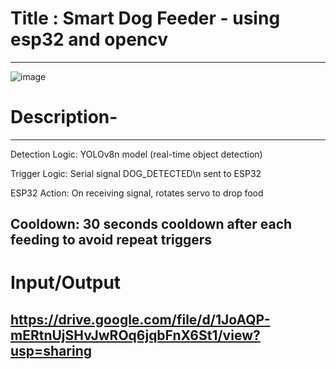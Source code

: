 # Title : Smart Dog Feeder - using esp32 and opencv
------------------------------------------------------------------------------------------
![image](https://github.com/user-attachments/assets/b6fa38bc-281d-4825-8a62-960efc2c1070)
# Description-
------------------------------------------------------------------------------------------
Detection Logic: YOLOv8n model (real-time object detection)

Trigger Logic: Serial signal DOG_DETECTED\n sent to ESP32

ESP32 Action: On receiving signal, rotates servo to drop food

Cooldown: 30 seconds cooldown after each feeding to avoid repeat triggers
------------------------------------------------------------------------------------------
# Input/Output 
https://drive.google.com/file/d/1JoAQP-mERtnUjSHvJwROq6jqbFnX6St1/view?usp=sharing
------------------------------------------------------------------------------------------
